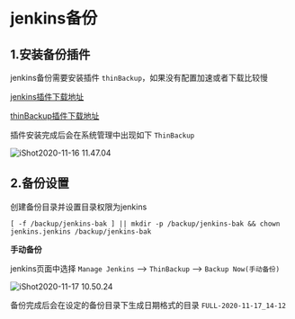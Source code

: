 # jenkins备份

## 1.安装备份插件 

jenkins备份需要安装插件 `thinBackup`，如果没有配置加速或者下载比较慢

[jenkins插件下载地址](http://updates.jenkins-ci.org/download/plugins/)

[thinBackup插件下载地址](http://updates.jenkins-ci.org/download/plugins/thinBackup/)



插件安装完成后会在系统管理中出现如下 `ThinBackup`

![iShot2020-11-16 11.47.04](https://gitea.pptfz.cn/pptfz/picgo-images/raw/branch/master/img/iShot2020-11-16%2011.47.04.png)





## 2.备份设置

创建备份目录并设置目录权限为jenkins

```shell
[ -f /backup/jenkins-bak ] || mkdir -p /backup/jenkins-bak && chown jenkins.jenkins /backup/jenkins-bak
```



**手动备份**

jenkins页面中选择 `Manage Jenkins` --> `ThinBackup` --> `Backup Now(手动备份)`

![iShot2020-11-17 10.50.24](https://gitea.pptfz.cn/pptfz/picgo-images/raw/branch/master/img/iShot2020-11-17%2010.50.24.png)



 

备份完成后会在设定的备份目录下生成日期格式的目录 `FULL-2020-11-17_14-12`

